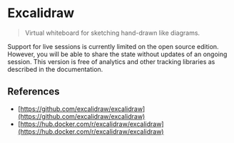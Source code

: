 # Excalidraw

> Virtual whiteboard for sketching hand-drawn like diagrams.

Support for live sessions is currently limited on the open source edition. However, you will be able to share the state without updates of an ongoing session. This version is free of analytics and other tracking libraries as described in the documentation.

## References

* [https://github.com/excalidraw/excalidraw](https://github.com/excalidraw/excalidraw)
* [https://hub.docker.com/r/excalidraw/excalidraw](https://hub.docker.com/r/excalidraw/excalidraw)
